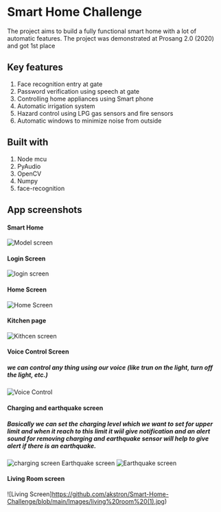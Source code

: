 # Smart Home Challenge

The project aims to build a fully functional smart home with a lot of automatic features.
The project was demonstrated at Prosang 2.0 (2020) and got 1st place

## Key features

1. Face recognition entry at gate
2. Password verification using speech at gate
3. Controlling home appliances using Smart phone
4. Automatic irrigation system
5. Hazard control using LPG gas sensors and fire sensors
6. Automatic windows to minimize noise from outside

## Built with

1. Node mcu
2. PyAudio
3. OpenCV
4. Numpy
5. face-recognition

## App screenshots

#### Smart Home
![Model screen](https://github.com/akstron/Smart-Home-Challenge/blob/main/Images/model3.jpg)
#### Login Screen
![login screen](https://github.com/akstron/Smart-Home-Challenge/blob/main/Images/login%20(2).jpg)
#### Home Screen
![Home Screen](https://github.com/akstron/Smart-Home-Challenge/blob/main/Images/home_screen%20(1).jpg)
#### Kitchen page
![Kithcen screen](https://github.com/akstron/Smart-Home-Challenge/blob/main/Images/kitchen%20(1).jpg)
#### Voice Control Screen 
##### we can control any thing using our voice (like trun on the light, turn off the light, etc.)
![Voice Control](https://github.com/akstron/Smart-Home-Challenge/blob/main/Images/voice%20Screen.jpg)
#### Charging and earthquake screen
##### Basically we can set the charging level which we want to set for upper limit and when it reach to this limit it wiil give notification and an alert sound for removing charging and earthquake sensor will help to give alert if there is an earthquake.
![charging screen](https://github.com/akstron/Smart-Home-Challenge/blob/main/Images/charging%20(1).jpg)
Earthquake screen
![Earthquake screen](https://github.com/akstron/Smart-Home-Challenge/blob/main/Images/e_notification%20(1).jpg)
#### Living Room screen
![Living Screen]https://github.com/akstron/Smart-Home-Challenge/blob/main/Images/living%20room%20(1).jpg)




